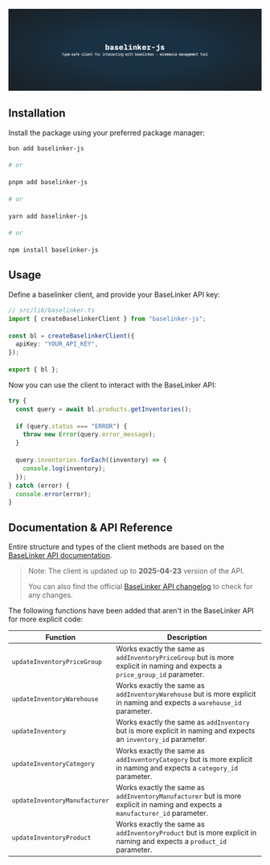 ![baselinker-js](.github/assets/banner.jpg "baselinker-js")

## Installation

Install the package using your preferred package manager:

```bash
bun add baselinker-js

# or

pnpm add baselinker-js

# or

yarn add baselinker-js

# or

npm install baselinker-js
```

## Usage

Define a baselinker client, and provide your BaseLinker API key:

```typescript
// src/lib/baselinker.ts
import { createBaselinkerClient } from "baselinker-js";

const bl = createBaselinkerClient({
  apiKey: "YOUR_API_KEY",
});

export { bl };
```

Now you can use the client to interact with the BaseLinker API:

```typescript
try {
  const query = await bl.products.getInventories();

  if (query.status === "ERROR") {
    throw new Error(query.error_message);
  }

  query.inventories.forEach((inventory) => {
    console.log(inventory);
  });
} catch (error) {
  console.error(error);
}
```

## Documentation & API Reference

Entire structure and types of the client methods are based on the [BaseLinker API documentation](https://api.baselinker.com/).

> Note: The client is updated up to **2025-04-23** version of the API.
>
> You can also find the official [BaseLinker API changelog](https://api.baselinker.com/?changelog) to check for any changes.

The following functions have been added that aren't in the BaseLinker API for more explicit code:

| Function                      | Description                                                                                                                    |
| ----------------------------- | ------------------------------------------------------------------------------------------------------------------------------ |
| `updateInventoryPriceGroup`   | Works exactly the same as `addInventoryPriceGroup` but is more explicit in naming and expects a `price_group_id` parameter.    |
| `updateInventoryWarehouse`    | Works exactly the same as `addInventoryWarehouse` but is more explicit in naming and expects a `warehouse_id` parameter.       |
| `updateInventory`             | Works exactly the same as `addInventory` but is more explicit in naming and expects an `inventory_id` parameter.               |
| `updateInventoryCategory`     | Works exactly the same as `addInventoryCategory` but is more explicit in naming and expects a `category_id` parameter.         |
| `updateInventoryManufacturer` | Works exactly the same as `addInventoryManufacturer` but is more explicit in naming and expects a `manufacturer_id` parameter. |
| `updateInventoryProduct`      | Works exactly the same as `addInventoryProduct` but is more explicit in naming and expects a `product_id` parameter.           |
